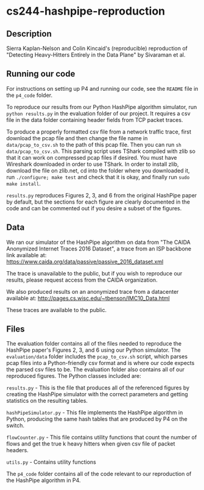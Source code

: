 # cs244-hashpipe-reproduction

## Description
Sierra Kaplan-Nelson and Colin Kincaid's (reproducible) reproduction of "Detecting Heavy-Hitters Entirely in the Data Plane" by Sivaraman et al.


## Running our code

For instructions on setting up P4 and running our code, see the `README` file in the `p4_code` folder.

To reproduce our results from our Python HashPipe algorithm simulator, run `python results.py` in the evaluation folder of our project. It requires a csv file in the data folder containing header fields from TCP packet traces.

To produce a properly formatted csv file from a network traffic trace, first download the pcap file and then change the file name in `data/pcap_to_csv.sh` to the path of this pcap file. Then you can run `sh data/pcap_to_csv.sh`. This parsing script uses TShark compiled with zlib so that it can work on compressed pcap files if desired. You must have Wireshark downloaded in order to use TShark. In order to install zlib, download the file on zlib.net, cd into the folder where you downloaded it, run `./configure; make test` and check that it is okay, and finally run `sudo make install`.

`results.py` reproduces Figures 2, 3, and 6 from the original HashPipe paper by default, but the sections for each figure are clearly documented in the code and can be commented out if you desire a subset of the figures.

## Data

We ran our simulator of the HashPipe algorithm on data from "The CAIDA Anonymized Internet Traces 2016 Dataset", a trace from an ISP backbone link available at:
https://www.caida.org/data/passive/passive_2016_dataset.xml

The trace is unavailable to the public, but if you wish to reproduce our results, please request access from the CAIDA organization.

We also produced results on an anonymized trace from a datacenter available at:
http://pages.cs.wisc.edu/~tbenson/IMC10_Data.html

These traces are available to the public.

## Files

The evaluation folder contains all of the files needed to reproduce the HashPipe paper's Figures 2, 3, and 6 using our Python simulator. The `evaluation/data` folder includes the `pcap_to_csv.sh` script, which parses pcap files into a Python-friendly csv format and is where our code expects the parsed csv files to be. The evaluation folder also contains all of our reproduced figures. The Python classes included are:

`results.py` - This is the file that produces all of the referenced figures by creating the HashPipe simulator with the correct parameters and getting statistics on the resulting tables. 

`hashPipeSimulator.py` - This file implements the HashPipe algorithm in Python, producing the same hash tables that are produced by P4 on the switch.

`flowCounter.py` - This file contains utility functions that count the number of flows and get the true k heavy hitters when given csv file of packet headers.

`utils.py` - Contains utility functions

The `p4_code` folder contains all of the code relevant to our reproduction of the HashPipe algorithm in P4.
